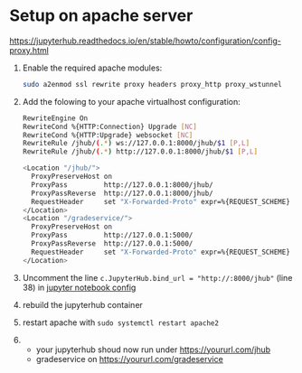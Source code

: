 # Setup on apache server

<https://jupyterhub.readthedocs.io/en/stable/howto/configuration/config-proxy.html>

1. Enable the required apache modules:

   ```sh
   sudo a2enmod ssl rewrite proxy headers proxy_http proxy_wstunnel
   ```

1. Add the folowing to your apache virtualhost configuration:

   ```sh
   RewriteEngine On
   RewriteCond %{HTTP:Connection} Upgrade [NC]
   RewriteCond %{HTTP:Upgrade} websocket [NC]
   RewriteRule /jhub/(.*) ws://127.0.0.1:8000/jhub/$1 [P,L]
   RewriteRule /jhub/(.*) http://127.0.0.1:8000/jhub/$1 [P,L]

   <Location "/jhub/">
     ProxyPreserveHost on
     ProxyPass         http://127.0.0.1:8000/jhub/
     ProxyPassReverse  http://127.0.0.1:8000/jhub/
     RequestHeader     set "X-Forwarded-Proto" expr=%{REQUEST_SCHEME}
   </Location>
   <Location "/gradeservice/">
     ProxyPreserveHost on
     ProxyPass         http://127.0.0.1:5000/
     ProxyPassReverse  http://127.0.0.1:5000/
     RequestHeader     set "X-Forwarded-Proto" expr=%{REQUEST_SCHEME}
   </Location>
   ```

1. Uncomment the line `c.JupyterHub.bind_url = "http://:8000/jhub"` (line 38) in [jupyter notebook config](jupyterhub/jupyterhub_config.py)

1. rebuild the jupyterhub container

1. restart apache with `sudo systemctl restart apache2`

1. - your jupyterhub shoud now run under <https://yoururl.com/jhub>
   - gradeservice on <https://yoururl.com/gradeservice>
